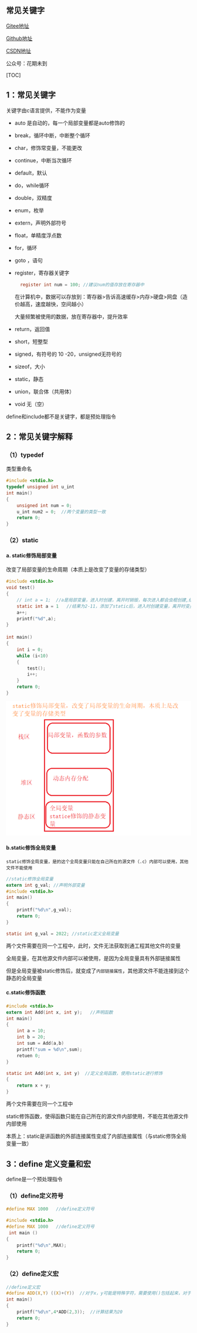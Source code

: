 ## 常见关键字

[Gitee地址](https://gitee.com/deng-yu-feng/c-language-learning)

[Github地址](https://github.com/deng-yu-feng/C-learing)

[CSDN地址](https://blog.csdn.net/weixin_54892866/category_11884696.html)

公众号：花期未到

[TOC]

## 1：常见关键字

关键字由c语言提供，不能作为变量

- auto 是自动的，每一个局部变量都是auto修饰的

- break，循环中断，中断整个循环

- char，修饰常变量，不能更改

- continue，中断当次循环

- default，默认

- do，while循环

- double，双精度

- enum，枚举

- extern，声明外部符号

- float，单精度浮点数

- for，循环

- goto ，语句

- register，寄存器关键字

  ```c
  	register int num = 100; //建议num的值存放在寄存器中
  ```

  在计算机中，数据可以存放到：寄存器>告诉高速缓存>内存>硬盘>网盘（造价越高，速度越快，空间越小）

  大量频繁被使用的数据，放在寄存器中，提升效率

- return，返回值

- short，短整型

- signed，有符号的 10  -20，unsigned无符号的

- sizeof，大小

- static，静态

- union，联合体（共用体）

- void 无（空）

define和include都不是关键字，都是预处理指令

## 2：常见关键字解释

### （1）typedef

类型重命名

```c
#include <stdio.h>
typedef unsigned int u_int
int main()
{
	unsigned int num = 0;
	u_int num2 = 0;  //两个变量的类型一致
	return 0;
}
```

### （2）static

#### a. static修饰局部变量

改变了局部变量的生命周期（本质上是改变了变量的存储类型）

```c
#include <stdio.h>
void test()
{
	// int a = 1;  //a是局部变量，进入时创建，离开时销毁，每次进入都会虫棍创建,结果为10个2
	static int a = 1   //结果为2-11，添加了static后，进入时创建变量，离开时变量不销毁
	a++;
	printf("%d",a);
}

int main()
{
	int i = 0;
	while (i<10)
	{
		test();
		i++;
	}
	return 0;
}
```

![image-20220813102824320](img/image-20220813102824320.png)

#### b.static修饰全局变量

`static修饰全局变量，是的这个全局变量只能在自己所在的源文件（.c）内部可以使用，其他文件不能使用`

```c
//static修饰全局变量
extern int g_val; //声明外部变量
#include <stdio.h>
int main()
{
	printf("%d\n",g_val);
	return 0;
}
```

```c
static int g_val = 2022; //static定义全局变量
```

两个文件需要在同一个工程中，此时，文件无法获取到通工程其他文件的变量

全局变量，在其他源文件内部可以被使用，是因为全局变量具有外部链接属性

但是全局变量被static修饰后，就变成了`内部链接属性`，其他源文件不能连接到这个静态的全局变量

#### c.static修饰函数

```c
#include <stdio.h>
extern int Add(int x, int y);   //声明函数
int main()
{
	int a = 10;
	int b = 20;
	int sum = Add(a,b)
	printf("sum = %d\n",sum);
	retuen 0;
}
```

```c
static int Add(int x, int y)  //定义全局函数，使用static进行修饰
{
	return x + y;
}
```

两个文件需要在同一个工程中



static修饰函数，使得函数只能在自己所在的源文件内部使用，不能在其他源文件内部使用

本质上：static是讲函数的外部连接属性变成了内部连接属性（与static修饰全局变量一致）

## 3：define 定义变量和宏

define是一个预处理指令

### （1）define定义符号

```c
#define MAX 1000   //define定义符号
```

```c
#include <stdio.h>
#define MAX 1000   //define定义符号
 int main ()
{
	printf("%d\n",MAX);
	return 0;
}
```

### （2）define定义宏

```c
//define定义宏
#define ADD(X,Y) ((X)+(Y))  //对于x，y可能是特殊字符，需要使用()包括起来，对于整个宏，也要使用（）将整个宏括起来
int main()
{
	printf("%d\n",4*ADD(2,3));  //计算结果为20
	return 0;
}
```


